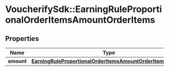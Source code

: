 # VoucherifySdk::EarningRuleProportionalOrderItemsAmountOrderItems

## Properties

| Name | Type | Description | Notes |
| ---- | ---- | ----------- | ----- |
| **amount** | [**EarningRuleProportionalOrderItemsAmountOrderItemsAmount**](EarningRuleProportionalOrderItemsAmountOrderItemsAmount.md) |  |  |

